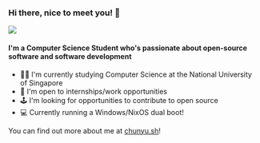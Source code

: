 ### Hi there, nice to meet you! 👋
![](https://komarev.com/ghpvc/?username=gunbux&style=flat-square)
#### I'm a Computer Science Student who's passionate about open-source software and software development

- 🐱‍💻 I'm currently studying Computer Science at the National University of Singapore
- 🛄 I'm open to internships/work opportunities
- 🕹 I'm looking for opportunities to contribute to open source
- 💻 Currently running a Windows/NixOS dual boot!

You can find out more about me at [chunyu.sh](https://chunyu.sh)!

<!--
**gunbux/gunbux** is a ✨ _special_ ✨ repository because its `README.md` (this file) appears on your GitHub profile.

Here are some ideas to get you started:

- 🔭 I’m currently working on ...
- 🌱 I’m currently learning ...
- 👯 I’m looking to collaborate on ...
- 🤔 I’m looking for help with ...
- 💬 Ask me about ...
- 📫 How to reach me: ...
- 😄 Pronouns: ...
- ⚡ Fun fact: ...
-->
